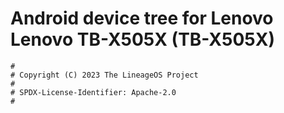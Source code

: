 # Android device tree for Lenovo Lenovo TB-X505X (TB-X505X)

```
#
# Copyright (C) 2023 The LineageOS Project
#
# SPDX-License-Identifier: Apache-2.0
#
```
